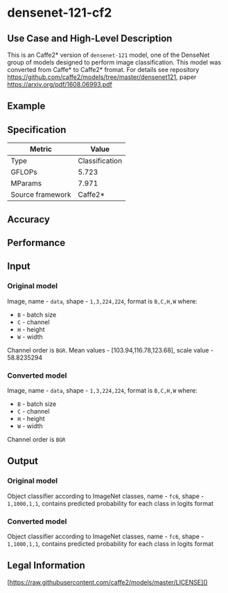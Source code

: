# densenet-121-cf2

## Use Case and High-Level Description

This is an Caffe2\* version of `densenet-121` model, one of the DenseNet
group of models designed to perform image classification. This model
was converted from Caffe\* to Caffe2\* fromat. 
For details see repository <https://github.com/caffe2/models/tree/master/densenet121>,
paper <https://arxiv.org/pdf/1608.06993.pdf>

## Example

## Specification

| Metric            | Value         |
|-------------------|---------------|
| Type              | Classification|
| GFLOPs            | 5.723         |
| MParams           | 7.971         |
| Source framework  | Caffe2\*         |

## Accuracy

## Performance

## Input

### Original model

Image, name - `data`,  shape - `1,3,224,224`, format is `B,C,H,W` where:

- `B` - batch size
- `C` - channel
- `H` - height
- `W` - width

Channel order is `BGR`. 
Mean values - [103.94,116.78,123.68], scale value - 58.8235294

### Converted model

Image, name - `data`,  shape - `1,3,224,224`, format is `B,C,H,W` where:

- `B` - batch size
- `C` - channel
- `H` - height
- `W` - width

Channel order is `BGR`

## Output

### Original model

Object classifier according to ImageNet classes, name - `fc6`,  shape - `1,1000,1,1`, contains predicted
probability for each class in logits format

### Converted model

Object classifier according to ImageNet classes, name - `fc6`,  shape - `1,1000,1,1`, contains predicted
probability for each class in logits format

## Legal Information

[https://raw.githubusercontent.com/caffe2/models/master/LICENSE]()
